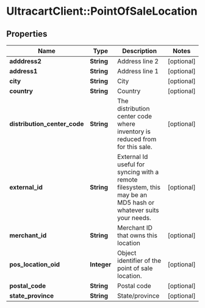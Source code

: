 # UltracartClient::PointOfSaleLocation

## Properties
Name | Type | Description | Notes
------------ | ------------- | ------------- | -------------
**adddress2** | **String** | Address line 2 | [optional] 
**address1** | **String** | Address line 1 | [optional] 
**city** | **String** | City | [optional] 
**country** | **String** | Country | [optional] 
**distribution_center_code** | **String** | The distribution center code where inventory is reduced from for this sale. | [optional] 
**external_id** | **String** | External Id useful for syncing with a remote filesystem, this may be an MD5 hash or whatever suits your needs. | [optional] 
**merchant_id** | **String** | Merchant ID that owns this location | [optional] 
**pos_location_oid** | **Integer** | Object identifier of the point of sale location. | [optional] 
**postal_code** | **String** | Postal code | [optional] 
**state_province** | **String** | State/province | [optional] 


